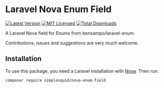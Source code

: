 # Laravel Nova Enum Field
[![Latest Version](https://img.shields.io/github/release/simplesquid/nova-enum-field.svg?style=flat-square)](https://github.com/simplesquid/nova-enum-field/releases)
[![MIT Licensed](https://img.shields.io/badge/license-MIT-brightgreen.svg?style=flat-square)](LICENSE)
[![Total Downloads](https://img.shields.io/packagist/dt/simplesquid/nova-enum-field.svg?style=flat-square)](https://packagist.org/packages/simplesquid/nova-vend)

A Laravel Nova field for Enums from bensampo/laravel-enum.

Contributions, issues and suggestions are very much welcome.

## Installation

To use this package, you need a Laravel installation with [Nova](https://nova.laravel.com). Then run:

```bash
composer require simplesquid/nova-enum-field
```
